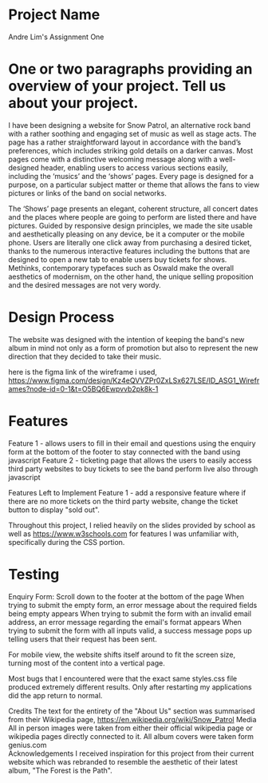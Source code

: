 # Project Name
Andre Lim's Assignment One

# One or two paragraphs providing an overview of your project. Tell us about your project.
I have been designing a website for Snow Patrol, an alternative rock band with a rather soothing and engaging set of music as well as stage acts. The page has a rather straightforward layout in accordance with the band’s preferences, which includes striking gold details on a darker canvas. Most pages come with a distinctive welcoming message along with a well-designed header, enabling users to access various sections easily, including the ‘musics’ and the ‘shows’ pages. Every page is designed for a purpose, on a particular subject matter or theme that allows the fans to view pictures or links of the band on social networks.

The ‘Shows’ page presents an elegant, coherent structure, all concert dates and the places where people are going to perform are listed there and have pictures. Guided by responsive design principles, we made the site usable and aesthetically pleasing on any device, be it a computer or the mobile phone. Users are literally one click away from purchasing a desired ticket, thanks to the numerous interactive features including the buttons that are designed to open a new tab to enable users buy tickets for shows. Methinks, contemporary typefaces such as Oswald make the overall aesthetics of modernism, on the other hand, the unique selling proposition and the desired messages are not very wordy.

# Design Process
The website was designed with the intention of keeping the band's new album in mind not only as a form of promotion but also to represent the new direction that they decided to take their music. 

here is the figma link of the wireframe i used, https://www.figma.com/design/Kz4eQVVZPr0ZxLSx627LSE/ID_ASG1_Wireframes?node-id=0-1&t=O5BQ6Ewpvvb2pk8k-1

# Features
Feature 1 - allows users to fill in their email and questions using the enquiry form at the bottom of the footer to stay connected with the band using javascript
Feature 2 - ticketing page that allows the users to easily access third party websites to buy tickets to see the band perform live also through javascript

Features Left to Implement
Feature 1 - add a responsive feature where if there are no more tickets on the third party website, change the ticket button to display "sold out". 

Throughout this project, I relied heavily on the slides provided by school as well as https://www.w3schools.com for features I was unfamiliar with, specifically during the CSS portion. 

# Testing
Enquiry Form:
Scroll down to the footer at the bottom of the page
When trying to submit the empty form, an error message about the required fields being empty appears
When trying to submit the form with an invalid email address, an error message regarding the email's format appears
When trying to submit the form with all inputs valid, a success message pops up telling users that their request has been sent.

For mobile view, the website shifts itself around to fit the screen size, turning most of the content into a vertical page. 

Most bugs that I encountered were that the exact same styles.css file produced extremely different results. Only after restarting my applications did the app return to normal. 

Credits
The text for the entirety of the "About Us" section was summarised from their Wikipedia page, https://en.wikipedia.org/wiki/Snow_Patrol
Media
All in person images were taken from either their official wikipedia page or wikipedia pages directly connected to it.
All album covers were taken form genius.com  
Acknowledgements
I received inspiration for this project from their current website which was rebranded to resemble the aesthetic of their latest album, "The Forest is the Path".